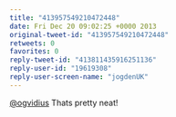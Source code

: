 ```yaml
---
title: "413957549210472448"
date: Fri Dec 20 09:02:25 +0000 2013
original-tweet-id: "413957549210472448"
retweets: 0
favorites: 0
reply-tweet-id: "413811435916251136"
reply-user-id: "19619308"
reply-user-screen-name: "jogdenUK"
---
```

<a href="https://twitter.com/ogvidius">@ogvidius</a> Thats pretty neat!
